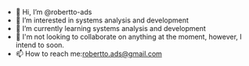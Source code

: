- 👋 Hi, I’m @robertto-ads
- 👀 I’m interested in systems analysis and development 
- 🌱 I’m currently learning systems analysis and development 
- 💞️ I'm not looking to collaborate on anything at the moment, however, I intend to soon.
- 📫 How to reach me:robertto.ads@gmail.com


<!---
robertto-ads/robertto-ads is a ✨ special ✨ repository because its `README.md` (this file) appears on your GitHub profile.
You can click the Preview link to take a look at your changes.
--->
